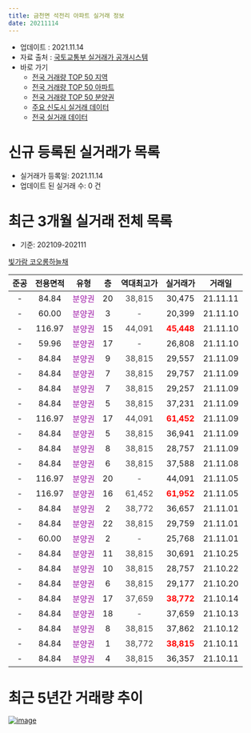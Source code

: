 ```yaml
---
title: 금천면 석전리 아파트 실거래 정보
date: 20211114
---
```


* 업데이트 : 2021.11.14
* 자료 출처 : [국토교통부 실거래가 공개시스템](http://rt.molit.go.kr)
* 바로 가기
    * [전국 거래량 TOP 50 지역](https://apt-info.github.io/apt-trade-info/tr)
    * [전국 거래량 TOP 50 아파트](https://apt-info.github.io/apt-trade-info/ta)
    * [전국 거래량 TOP 50 분양권](https://apt-info.github.io/apt-trade-info/tb)
    * [주요 신도시 실거래 데이터](https://apt-info.github.io/apt-trade-info/newtown)
    * [전국 실거래 데이터](https://apt-info.github.io/apt-trade-info/all)



<script async src="https://pagead2.googlesyndication.com/pagead/js/adsbygoogle.js"></script>
<!-- 기본광고 -->
<ins class="adsbygoogle"
     style="display:block"
     data-ad-client="ca-pub-1142216861245946"
     data-ad-slot="4805727019"
     data-ad-format="auto"
     data-full-width-responsive="true"></ins>
<script>
     (adsbygoogle = window.adsbygoogle || []).push({});
</script>


# 신규 등록된 실거래가 목록

* 실거래가 등록일: 2021.11.14
* 업데이트 된 실거래 수: 0 건




<script async src="https://pagead2.googlesyndication.com/pagead/js/adsbygoogle.js"></script>
<!-- 기본광고 -->
<ins class="adsbygoogle"
     style="display:block"
     data-ad-client="ca-pub-1142216861245946"
     data-ad-slot="4805727019"
     data-ad-format="auto"
     data-full-width-responsive="true"></ins>
<script>
     (adsbygoogle = window.adsbygoogle || []).push({});
</script>


# 최근 3개월 실거래 전체 목록
* 기준: 202109-202111


[빛가람 코오롱하늘채](https://search.naver.com/search.naver?query=%EB%B9%9B%EA%B0%80%EB%9E%8C+%EC%BD%94%EC%98%A4%EB%A1%B1%ED%95%98%EB%8A%98%EC%B1%84)

|준공|전용면적|유형|층|역대최고가|실거래가|거래일|
|:---:|:---:|:---:|:---:|:---:|:---:|:---:|
|-|84.84|<span style="color:#9C11A5">분양권</span>|20|<span style="color:#444444">38,815</span>|30,475|21.11.11|
|-|60.00|<span style="color:#9C11A5">분양권</span>|3|<span style="color:#444444">-</span>|20,399|21.11.10|
|-|116.97|<span style="color:#9C11A5">분양권</span>|15|<span style="color:#444444">44,091</span>|<b><span style="color:#FF0000">45,448</span></b>|21.11.10|
|-|59.96|<span style="color:#9C11A5">분양권</span>|17|<span style="color:#444444">-</span>|26,808|21.11.10|
|-|84.84|<span style="color:#9C11A5">분양권</span>|9|<span style="color:#444444">38,815</span>|29,557|21.11.09|
|-|84.84|<span style="color:#9C11A5">분양권</span>|7|<span style="color:#444444">38,815</span>|29,757|21.11.09|
|-|84.84|<span style="color:#9C11A5">분양권</span>|7|<span style="color:#444444">38,815</span>|29,257|21.11.09|
|-|84.84|<span style="color:#9C11A5">분양권</span>|5|<span style="color:#444444">38,815</span>|37,231|21.11.09|
|-|116.97|<span style="color:#9C11A5">분양권</span>|17|<span style="color:#444444">44,091</span>|<b><span style="color:#FF0000">61,452</span></b>|21.11.09|
|-|84.84|<span style="color:#9C11A5">분양권</span>|5|<span style="color:#444444">38,815</span>|36,941|21.11.09|
|-|84.84|<span style="color:#9C11A5">분양권</span>|8|<span style="color:#444444">38,815</span>|28,757|21.11.09|
|-|84.84|<span style="color:#9C11A5">분양권</span>|6|<span style="color:#444444">38,815</span>|37,588|21.11.08|
|-|116.97|<span style="color:#9C11A5">분양권</span>|20|<span style="color:#444444">-</span>|44,091|21.11.05|
|-|116.97|<span style="color:#9C11A5">분양권</span>|16|<span style="color:#444444">61,452</span>|<b><span style="color:#FF0000">61,952</span></b>|21.11.05|
|-|84.84|<span style="color:#9C11A5">분양권</span>|2|<span style="color:#444444">38,772</span>|36,657|21.11.01|
|-|84.84|<span style="color:#9C11A5">분양권</span>|22|<span style="color:#444444">38,815</span>|29,759|21.11.01|
|-|60.00|<span style="color:#9C11A5">분양권</span>|2|<span style="color:#444444">-</span>|25,768|21.11.01|
|-|84.84|<span style="color:#9C11A5">분양권</span>|11|<span style="color:#444444">38,815</span>|30,691|21.10.25|
|-|84.84|<span style="color:#9C11A5">분양권</span>|10|<span style="color:#444444">38,815</span>|28,757|21.10.22|
|-|84.84|<span style="color:#9C11A5">분양권</span>|6|<span style="color:#444444">38,815</span>|29,177|21.10.20|
|-|84.84|<span style="color:#9C11A5">분양권</span>|17|<span style="color:#444444">37,659</span>|<b><span style="color:#FF0000">38,772</span></b>|21.10.14|
|-|84.84|<span style="color:#9C11A5">분양권</span>|18|<span style="color:#444444">-</span>|37,659|21.10.13|
|-|84.84|<span style="color:#9C11A5">분양권</span>|8|<span style="color:#444444">38,815</span>|37,862|21.10.12|
|-|84.84|<span style="color:#9C11A5">분양권</span>|1|<span style="color:#444444">38,772</span>|<b><span style="color:#FF0000">38,815</span></b>|21.10.11|
|-|84.84|<span style="color:#9C11A5">분양권</span>|4|<span style="color:#444444">38,815</span>|36,357|21.10.11|



<script async src="https://pagead2.googlesyndication.com/pagead/js/adsbygoogle.js"></script>
<!-- 기본광고 -->
<ins class="adsbygoogle"
     style="display:block"
     data-ad-client="ca-pub-1142216861245946"
     data-ad-slot="4805727019"
     data-ad-format="auto"
     data-full-width-responsive="true"></ins>
<script>
     (adsbygoogle = window.adsbygoogle || []).push({});
</script>


# 최근 5년간 거래량 추이


<div style="width:100%;">
    <canvas id="deal_progress" height="200"></canvas>
</div>

<script>
new Chart(document.getElementById("deal_progress"), {
    type: 'line',
    data: {
        labels: ['21.10','21.11'],
        datasets: [{
            label: '매매/분양권',
            data: [8,17],
            borderColor: "rgba(66, 133, 243, 1)",
            backgroundColor: "rgba(66, 133, 243, 0.05)",
            borderWidth: 1,
            pointRadius: 0,
            fill: false,
            lineTension: 0
        },{
            label: '전/월세',
            data: [0,0],
            borderColor: "rgba(255, 90, 0, 1)",
            backgroundColor: "rgba(255, 90, 0, 0.05)",
            borderWidth: 1,
            pointRadius: 0,
            fill: false,
            lineTension: 0
        },{
            label: '합계',
            data: [8,17],
            borderColor: "rgba(0, 0, 0, 1)",
            backgroundColor: "rgba(0, 0, 0, 0.03)",
            borderWidth: 0.1,
            pointRadius: 0,
            fill: true,
            lineTension: 0
        }
        ]
    },
    options: {
        responsive: true,
        title: {
            display: false
        },
        tooltips: {
            mode: 'index',
            intersect: false
        },
        hover: {
            mode: 'nearest',
            intersect: true
        },
        scales: {
            xAxes: [{
                display: true,
                scaleLabel: {
                    display: true,
                    labelString: '년/월'
                }
            }],
            yAxes: [{
                display: true,
                ticks: {
                    suggestedMin: 0,
                },
                scaleLabel: {
                    display: true,
                    labelString: '실거래 수'
                }
            }]
        }
    }
});

</script>


[![image](https://apt-info.github.io/images/2020-01-03-apt-trade-info/1024x500.png)](https://play.google.com/store/apps/details?id=com.aptinfo.apttradeinfo)

